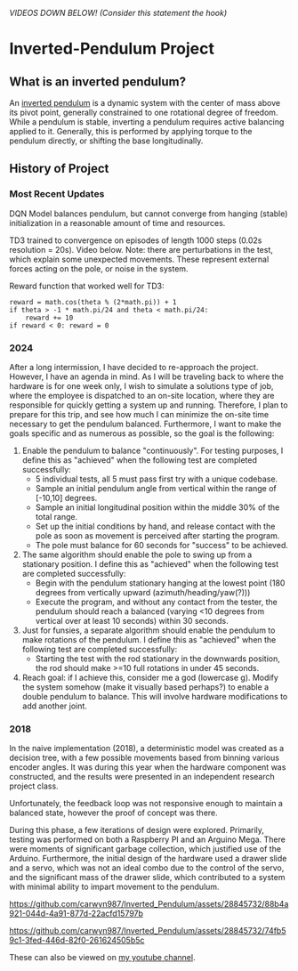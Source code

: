 *VIDEOS DOWN BELOW! (Consider this statement the hook)*

# Inverted-Pendulum Project

## What is an inverted pendulum?
An [inverted pendulum](https://en.wikipedia.org/wiki/Inverted_pendulum) is a dynamic system with the center of mass above its pivot point, generally constrained to one rotational degree of freedom. While a pendulum is stable, inverting a pendulum requires active balancing applied to it. Generally, this is performed by applying torque to the pendulum directly, or shifting the base longitudinally.

## History of Project

### Most Recent Updates

DQN Model balances pendulum, but cannot converge from hanging (stable) initialization in a reasonable amount of time and resources.

TD3 trained to convergence on episodes of length 1000 steps (0.02s resolution = 20s). Video below. Note: there are perturbations in the test, which explain some unexpected movements. These represent external forces acting on the pole, or noise in the system.

Reward function that worked well for TD3:
```
reward = math.cos(theta % (2*math.pi)) + 1
if theta > -1 * math.pi/24 and theta < math.pi/24:
    reward += 10
if reward < 0: reward = 0
```

### 2024

After a long intermission, I have decided to re-approach the project. However, I have an agenda in mind. As I will be traveling back to where the hardware is for one week only, I wish to simulate a solutions type of job, where the employee is dispatched to an on-site location, where they are responsible for quickly getting a system up and running. Therefore, I plan to prepare for this trip, and see how much I can minimize the on-site time necessary to get the pendulum balanced. Furthermore, I want to make the goals specific and as numerous as possible, so the goal is the following:

1. Enable the pendulum to balance "continuously". For testing purposes, I define this as "achieved" when the following test are completed successfully:
   - 5 individual tests, all 5 must pass first try with a unique codebase.
   - Sample an initial pendulum angle from vertical within the range of [-10,10] degrees.
   - Sample an initial longitudinal position within the middle 30% of the total range.
   - Set up the initial conditions by hand, and release contact with the pole as soon as movement is perceived after starting the program.
   - The pole must balance for 60 seconds for "success" to be achieved.
2. The same algorithm should enable the pole to swing up from a stationary position. I define this as "achieved" when the following test are completed successfully:
   - Begin with the pendulum stationary hanging at the lowest point (180 degrees from vertically upward (azimuth/heading/yaw(?)))
   - Execute the program, and without any contact from the tester, the pendulum should reach a balanced (varying <10 degrees from vertical over at least 10 seconds) within 30 seconds.
3. Just for funsies, a separate algorithm should enable the pendulum to make rotations of the pendulum. I define this as "achieved" when the following test are completed successfully:
   - Starting the test with the rod stationary in the downwards position, the rod should make >=10 full rotations in under 45 seconds.
4. Reach goal: if I achieve this, consider me a god (lowercase g). Modify the system somehow (make it visually based perhaps?) to enable a double pendulum to balance. This will involve hardware modifications to add another joint.

### 2018

In the naive implementation (2018), a deterministic model was created as a decision tree, with a few possible movements based from binning various encoder angles. It was during this year when the hardware component was constructed, and the results were presented in an independent research project class.

Unfortunately, the feedback loop was not responsive enough to maintain a balanced state, however the proof of concept was there.

During this phase, a few iterations of design were explored. Primarily, testing was performed on both a Raspberry PI and an Arguino Mega. There were moments of significant garbage collection, which justified use of the Arduino. Furthermore, the initial design of the hardware used a drawer slide and a servo, which was not an ideal combo due to the control of the servo, and the significant mass of the drawer slide, which contributed to a system with minimal ability to impart movement to the pendulum.


https://github.com/carwyn987/Inverted_Pendulum/assets/28845732/88b4a921-044d-4a91-877d-22acfd15797b

https://github.com/carwyn987/Inverted_Pendulum/assets/28845732/74fb59c1-3fed-446d-82f0-261624505b5c

These can also be viewed on [my youtube channel](https://www.youtube.com/channel/UCNOUx60VSDCHhShPJUi3yFg).
